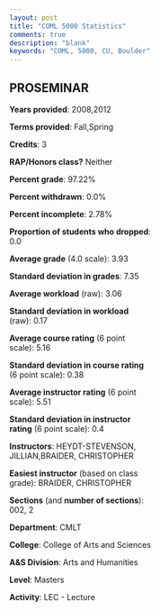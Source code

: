 ```yaml
---
layout: post
title: "COML 5000 Statistics"
comments: true
description: "blank"
keywords: "COML, 5000, CU, Boulder"
--- 
```

<head>
<script src="https://ajax.googleapis.com/ajax/libs/jquery/2.1.3/jquery.min.js"></script>
<script src="https://dl.dropboxusercontent.com/s/pc42nxpaw1ea4o9/highcharts.js?dl=0"></script>
<!-- <script src="../assets/js/highcharts.js"></script> -->
<style type="text/css">@font-face {
	font-family: "Bebas Neue";
	src: url(https://www.filehosting.org/file/details/544349/BebasNeue%20Regular.otf) format("opentype");
	}
	h1.Bebas { 
		font-family: "Bebas Neue", Verdana, Tahoma;
	}
</style>
</head>
<body>
	<div id="container" style="float: right; width: 45%; height: 88%; margin-left: 2.5%; margin-right: 2.5%;"></div>
	<script language="JavaScript">
		$(document).ready(function() {
		var chart = {type: 'column'};
		var title = {text: 'Grade Distribution'};
		var xAxis = {categories: ['A','B','C','D','F'],crosshair: true};
		var yAxis = {min: 0,title: {text: 'Percentage'}};
		var tooltip = {headerFormat: '<center><b><span style="font-size:20px">{point.key}</span></b></center>',
		               pointFormat: '<td style="padding:0"><b>{point.y:.1f}%</b></td>',
		               footerFormat: '</table>',shared: true,useHTML: true};
		var plotOptions = {column: {pointPadding: 0.0,borderWidth: 0}};  
		var credits = {enabled: false};var series= [{name: 'Percent',data: [96.43,3.57,0.0,0.0,0.0,]}];
		var json = {};
		json.chart = chart;
		json.title = title;
		json.tooltip = tooltip;
		json.xAxis = xAxis;
		json.yAxis = yAxis;  
		json.series = series;
		json.plotOptions = plotOptions;  
		json.credits = credits;
		$('#container').highcharts(json);
	});
	</script>
</body>
			   
## PROSEMINAR

**Years provided**: 2008,2012

**Terms provided**: Fall,Spring

**Credits**: 3

**RAP/Honors class?** Neither

**Percent grade**: 97.22%

**Percent withdrawn**: 0.0%

**Percent incomplete**: 2.78%

**Proportion of students who dropped**: 0.0

**Average grade** (4.0 scale): 3.93

**Standard deviation in grades**: 7.35

**Average workload** (raw): 3.06

**Standard deviation in workload** (raw): 0.17

**Average course rating** (6 point scale): 5.16

**Standard deviation in course rating** (6 point scale): 0.38

**Average instructor rating** (6 point scale): 5.51

**Standard deviation in instructor rating** (6 point scale): 0.4

**Instructors**: HEYDT-STEVENSON, JILLIAN,BRAIDER, CHRISTOPHER

**Easiest instructor** (based on class grade): BRAIDER, CHRISTOPHER

**Sections** (and **number of sections**): 002, 2

**Department**: CMLT

**College**: College of Arts and Sciences

**A&S Division**: Arts and Humanities

**Level**: Masters

**Activity**: LEC - Lecture